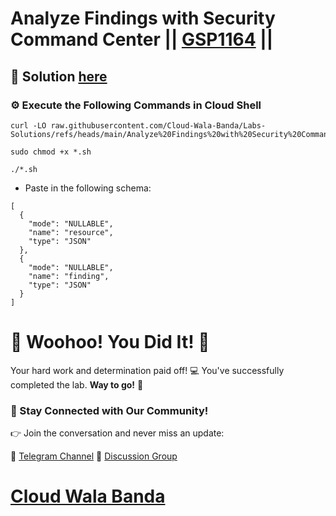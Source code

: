 # Analyze Findings with Security Command Center || [GSP1164](https://www.cloudskillsboost.google/focuses/71931?parent=catalog) ||

## 🔑 Solution [here](https://youtu.be/XM4YebTD_Pk)

### ⚙️ Execute the Following Commands in Cloud Shell

```
curl -LO raw.githubusercontent.com/Cloud-Wala-Banda/Labs-Solutions/refs/heads/main/Analyze%20Findings%20with%20Security%20Command%20Center/gsp1164.sh

sudo chmod +x *.sh

./*.sh
```
* Paste in the following schema:
```
[   
  {
    "mode": "NULLABLE",
    "name": "resource",
    "type": "JSON"
  },   
  {
    "mode": "NULLABLE",
    "name": "finding",
    "type": "JSON"
  }
]
```

# 🎉 Woohoo! You Did It! 🎉

Your hard work and determination paid off! 💻
You've successfully completed the lab. **Way to go!** 🚀

### 💬 Stay Connected with Our Community!

👉 Join the conversation and never miss an update:

📢 [Telegram Channel](https://t.me/cloudwalabanda)
👥 [Discussion Group](https://t.me/cloudwalabandachats)

# [Cloud Wala Banda](https://www.youtube.com/@cloudwalabanda)

